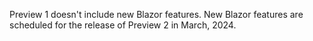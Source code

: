Preview 1 doesn't include new Blazor features. New Blazor features are scheduled for the release of Preview 2 in March, 2024.
